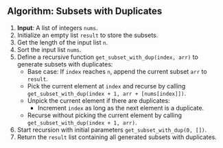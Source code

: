 ## Algorithm: Subsets with Duplicates

1. **Input**: A list of integers `nums`.
2. Initialize an empty list `result` to store the subsets.
3. Get the length of the input list `n`.
4. Sort the input list `nums`.
5. Define a recursive function `get_subset_with_dup(index, arr)` to generate subsets with duplicates:
    - Base case: If `index` reaches `n`, append the current subset `arr` to `result`.
    - Pick the current element at `index` and recurse by calling `get_subset_with_dup(index + 1, arr + [nums[index]])`.
    - Unpick the current element if there are duplicates:
        - Increment `index` as long as the next element is a duplicate.
    - Recurse without picking the current element by calling `get_subset_with_dup(index + 1, arr)`.
6. Start recursion with initial parameters `get_subset_with_dup(0, [])`.
7. Return the `result` list containing all generated subsets with duplicates.

